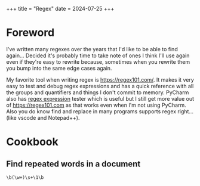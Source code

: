 +++
title = "Regex"
date = 2024-07-25
+++

# Foreword

I've written many regexes over the years that I'd like to be able to find again...
Decided it's probably time to take note of ones I think I'll use again even if they're easy to rewrite because, sometimes when you rewrite them you bump into the same edge cases again.

My favorite tool when writing regex is <https://regex101.com/>.
It makes it very easy to test and debug regex expressions and has a quick reference with all the groups and quantifiers and things I don't commit to memory.
PyCharm also has [regex expression](@/pycharm/regex/index.md) tester which is useful but I still get more value out of <https://regex101.com> as that works even when I'm not using PyCharm.
Also you do know find and replace in many programs supports regex right... (like vscode and Notepad++).

# Cookbook

## Find repeated words in a document

```regex
\b(\w+)\s+\1\b
```
